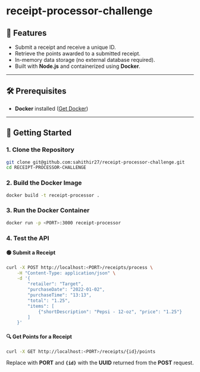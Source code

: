# receipt-processor-challenge

## 🚀 Features
- Submit a receipt and receive a unique ID.
- Retrieve the points awarded to a submitted receipt.
- In-memory data storage (no external database required).
- Built with **Node.js** and containerized using **Docker**.

---

## 🛠️ Prerequisites
- **Docker** installed ([Get Docker](https://docs.docker.com/get-docker/))

---

## 🚀 Getting Started

### 1. Clone the Repository
```bash
git clone git@github.com:sahithir27/receipt-processor-challenge.git
cd RECEIPT-PROCESSOR-CHALLENGE
```

### 2. Build the Docker Image
```bash
docker build -t receipt-processor .
```

### 3. Run the Docker Container
```bash
docker run -p <PORT>:3000 receipt-processor
```

### 4. Test the API

#### 🟢 Submit a Receipt
```bash
curl -X POST http://localhost:<PORT>/receipts/process \
    -H "Content-Type: application/json" \
    -d '{
        "retailer": "Target",
        "purchaseDate": "2022-01-02",
        "purchaseTime": "13:13",
        "total": "1.25",
        "items": [
            {"shortDescription": "Pepsi - 12-oz", "price": "1.25"}
        ]
    }'
```

#### 🔍 Get Points for a Receipt
```bash
curl -X GET http://localhost:<PORT>/receipts/{id}/points
```
Replace <PORT> with **PORT** and **`{id}`** with the **UUID** returned from the **POST** request.
